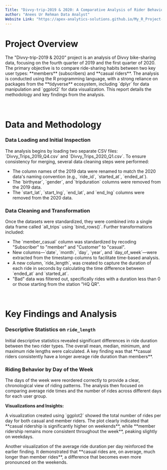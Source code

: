 ```yaml
---
Title: "Divvy-trip-2019 & 2020: A Comparative Analysis of Rider Behavior"
author: "Anees Ur Rehman Data Analyst"
Website Link: "https://apex-analytics-solutions.github.io/My_R_Project-Divvy_Trip_2019-2020/"
---
```


# **Project Overview**

<p>The "Divvy-trip-2019 & 2020" project is an analysis of Divvy bike-sharing data, focusing on the fourth quarter of 2019 and the first quarter of 2020. The primary objective is to compare ride-sharing habits between two key user types: **members** (subscribers) and **casual riders**. The analysis is conducted using the R programming language, with a strong reliance on packages from the **tidyverse** ecosystem, including `dplyr` for data manipulation and `ggplot2` for data visualization. This report details the methodology and key findings from the analysis.</p>

<br>

# **Data and Methodology**

### **Data Loading and Initial Inspection**

<p>The analysis begins by loading two separate CSV files: `Divvy_Trips_2019_Q4.csv` and `Divvy_Trips_2020_Q1.csv`. To ensure consistency for merging, several data cleaning steps were performed:</p>

<ul>
<li>The column names of the 2019 data were renamed to match the 2020 data's naming convention (e.g., `ride_id`, `started_at`, `ended_at`).</li>
<li>The `birthyear`, `gender`, and `tripduration` columns were removed from the 2019 data.</li>
<li>The `start_lat`, `start_lng`, `end_lat`, and `end_lng` columns were removed from the 2020 data.</li>
</ul>

### **Data Cleaning and Transformation**

<p>Once the datasets were standardized, they were combined into a single data frame called `all_trips` using `bind_rows()`. Further transformations included:</p>

<ul>
<li>The `member_casual` column was standardized by recoding "Subscriber" to "member" and "Customer" to "casual".</li>
<li>New columns—`date`, `month`, `day`, `year`, and `day_of_week`—were extracted from the timestamp columns to facilitate time-based analysis.</li>
<li>A new column, `ride_length`, was created to capture the duration of each ride in seconds by calculating the time difference between `ended_at` and `started_at`.</li>
<li>"Bad" data was filtered out, specifically rides with a duration less than 0 or those starting from the station "HQ QR".</li>
</ul>

<br>

# **Key Findings and Analysis**

### **Descriptive Statistics on `ride_length`**

<p>Initial descriptive statistics revealed significant differences in ride duration between the two rider types. The overall mean, median, minimum, and maximum ride lengths were calculated. A key finding was that **casual riders consistently have a longer average ride duration than members**.</p>

### **Riding Behavior by Day of the Week**

<p>The days of the week were reordered correctly to provide a clear, chronological view of riding patterns. The analysis then focused on comparing average ride times and the number of rides across different days for each user group.</p>

**Visualizations and Insights:**

<p>A visualization created using `ggplot2` showed the total number of rides per day for both casual and member riders. The plot clearly indicated that **casual ridership is significantly higher on weekends**, while **member ridership remains more consistent throughout the week**, peaking slightly on weekdays.</p>

<p>Another visualization of the average ride duration per day reinforced the earlier finding. It demonstrated that **casual rides are, on average, much longer than member rides**, a difference that becomes even more pronounced on the weekends.</p>
